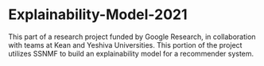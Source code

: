 # Explainability-Model-2021
This part of a research project funded by Google Research, in collaboration with teams at Kean and Yeshiva Universities. This portion of the project utilizes SSNMF to build an explainability model for a recommender system. 
